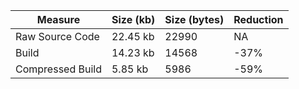 | Measure | Size (kb) | Size (bytes) | Reduction |
| --- | --- | --- | --- |
| Raw Source Code | 22.45 kb | 22990 | NA |
| Build | 14.23 kb | 14568 | -37% |
| Compressed Build | 5.85 kb | 5986 | -59% |
